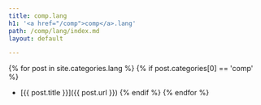 ```yaml
---
title: comp.lang
h1: '<a href="/comp">comp</a>.lang'
path: /comp/lang/index.md
layout: default

---
```


{% for post in site.categories.lang %}
{% if post.categories[0] == 'comp' %}
- [{{ post.title }}]({{ post.url }})
{% endif %}
{% endfor %}


